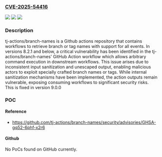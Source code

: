 ### [CVE-2025-54416](https://cve.mitre.org/cgi-bin/cvename.cgi?name=CVE-2025-54416)
![](https://img.shields.io/static/v1?label=Product&message=branch-names&color=blue)
![](https://img.shields.io/static/v1?label=Version&message=%3C%209.0.0%20&color=brightgreen)
![](https://img.shields.io/static/v1?label=Vulnerability&message=CWE-77%3A%20Improper%20Neutralization%20of%20Special%20Elements%20used%20in%20a%20Command%20('Command%20Injection')&color=brightgreen)

### Description

tj-actions/branch-names is a Github actions repository that contains workflows to retrieve branch or tag names with support for all events. In versions 8.2.1 and below, a critical vulnerability has been identified in the tj-actions/branch-names' GitHub Action workflow which allows arbitrary command execution in downstream workflows. This issue arises due to inconsistent input sanitization and unescaped output, enabling malicious actors to exploit specially crafted branch names or tags. While internal sanitization mechanisms have been implemented, the action outputs remain vulnerable, exposing consuming workflows to significant security risks. This is fixed in version 9.0.0

### POC

#### Reference
- https://github.com/tj-actions/branch-names/security/advisories/GHSA-gq52-6phf-x2r6

#### Github
No PoCs found on GitHub currently.

